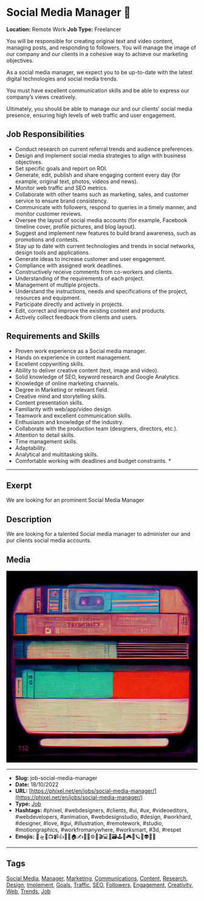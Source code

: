 # Social Media Manager 👑
**Location:** Remote Work
**Job Type:** Freelancer

You will be responsible for creating original text and video content, managing posts, and responding to followers. You will manage the image of our company and our clients in a cohesive way to achieve our marketing objectives.

As a social media manager, we expect you to be up-to-date with the latest digital technologies and social media trends.

You must have excellent communication skills and be able to express our company’s views creatively.

Ultimately, you should be able to manage our and our clients’ social media presence, ensuring high levels of web traffic and user engagement.

## Job Responsibilities
- Conduct research on current referral trends and audience preferences.
- Design and implement social media strategies to align with business objectives.
- Set specific goals and report on ROI.
- Generate, edit, publish and share engaging content every day (for example, original text, photos, videos and news).
- Monitor web traffic and SEO metrics.
- Collaborate with other teams such as marketing, sales, and customer service to ensure brand consistency.
- Communicate with followers, respond to queries in a timely manner, and monitor customer reviews.
- Oversee the layout of social media accounts (for example, Facebook timeline cover, profile pictures, and blog layout).
- Suggest and implement new features to build brand awareness, such as promotions and contests.
- Stay up to date with current technologies and trends in social networks, design tools and applications.
- Generate ideas to increase customer and user engagement.
- Compliance with assigned work deadlines.
- Constructively receive comments from co-workers and clients.
- Understanding of the requirements of each project.
- Management of multiple projects.
- Understand the instructions, needs and specifications of the project, resources and equipment.
- Participate directly and actively in projects.
- Edit, correct and improve the existing content and products.
- Actively collect feedback from clients and users.

## Requirements and Skills
- Proven work experience as a Social media manager.
- Hands on experience in content management.
- Excellent copywriting skills.
- Ability to deliver creative content (text, image and video).
- Solid knowledge of SEO, keyword research and Google Analytics.
- Knowledge of online marketing channels.
- Degree in Marketing or relevant field.
- Creative mind and storytelling skills.
- Content presentation skills.
- Familiarity with web/app/video design.
- Teamwork and excellent communication skills.
- Enthusiasm and knowledge of the industry.
- Collaborate with the production team (designers, directors, etc.).
- Attention to detail skills.
- Time management skills.
- Adaptability.
- Analytical and multitasking skills.
- Comfortable working with deadlines and budget constraints. *
------------
## Exerpt
We are looking for an prominent Social Media Manager
## Description
We are looking for a talented Social media manager to administer our and pur clients social media accounts.
## Media
<img src="media/0d9ce3a5/job-social-media-manager.jpg" loading="lazy"><br>

------------
- **Slug:** job-social-media-manager
- **Date:** 18/10/2022
- **URL:** [https://phixel.net/en/jobs/social-media-manager/](https://phixel.net/en/jobs/social-media-manager/)
- **Type:** [Job](#job)
- **Hashtags:** #phixel, #webdesigners, #clients, #ui, #ux, #videoeditors, #webdevelopers, #animation, #webdesignstudio, #design, #workhard, #designer, #love, #gui, #illustration, #remotework, #studio, #motiongraphics, #workfromanywhere, #worksmart, #3d, #respet
- **Emojis:** 🎨🛸📼📺📹👍🔗📝🏠✍️👨‍💻⚙️🔮🎬‍💻👑🗃️🕹️👾🎮📲🪐🌟👽🚀🌌

------------
## Tags
[Social Media](#social-media), [Manager](#manager), [Marketing](#marketing), [Communications](#communications), [Content](#content), [Research](#research), [Design](#design), [Implement](#implement), [Goals](#goals), [Traffic](#traffic), [SEO](#seo), [Followers](#followers), [Engagement](#engagement), [Creativity](#creativity), [Web](#web), [Trends](#trends), [Job](#job)
